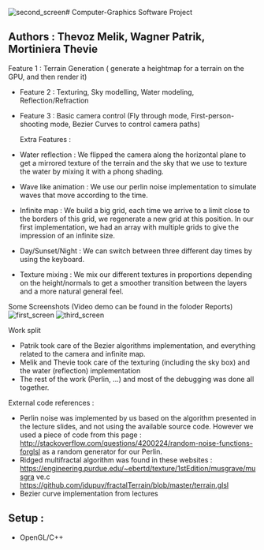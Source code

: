 ![second_screen](https://github.com/Mortiniera/world-generation-project/assets/17401882/59441b62-a7d8-4b84-a8ea-fd50ba9b281a)# Computer-Graphics Software Project

## Authors : Thevoz Melik, Wagner Patrik, Mortiniera Thevie

Feature 1 : Terrain Generation ( generate a heightmap for a terrain on the GPU, and then render it)

- Feature 2 : Texturing, Sky modelling, Water modeling, Reflection/Refraction

- Feature 3 : Basic camera control (Fly through mode, First-person-shooting mode, Bezier Curves to control camera paths)

  Extra Features :
- Water reflection : We flipped the camera along the horizontal plane to
get a mirrored texture of the terrain and the sky that we use to texture
the water by mixing it with a phong shading.
- Wave like animation : We use our perlin noise implementation to
simulate waves that move according to the time.
- Infinite map : We build a big grid, each time we arrive to a limit
close to the borders of this grid, we regenerate a new grid at this
position. In our first implementation, we had an array with multiple
grids to give the impression of an infinite size.
- Day/Sunset/Night : We can switch between three different day times by
using the keyboard.
- Texture mixing : We mix our different textures in proportions depending
on the height/normals to get a smoother transition between the layers and
a more natural general feel.

Some Screenshots (Video demo can be found in the foloder Reports)
![first_screen](https://github.com/Mortiniera/world-generation-project/assets/17401882/dc3a3777-9312-408c-92a3-b87a459162c4)
![third_screen](https://github.com/Mortiniera/world-generation-project/assets/17401882/cb180e73-0599-4ee3-bc46-a090fd7ba914)




Work split
- Patrik took care of the Bezier algorithms implementation, and
everything related to the camera and infinite map.
- Melik and Thevie took care of the texturing (including the sky box) and
the water (reflection) implementation
- The rest of the work (Perlin, ...) and most of the debugging was done
all together.


External code references :
- Perlin noise was implemented by us based on the algorithm presented in
the lecture slides, and not using the available source code. However we used a
piece of code from this page :
http://stackoverflow.com/questions/4200224/random-noise-functions-forglsl as a random generator for our Perlin.
- Ridged multifractal algorithm was found in these websites :
https://engineering.purdue.edu/~ebertd/texture/1stEdition/musgrave/musgra
ve.c
https://github.com/jdupuy/fractalTerrain/blob/master/terrain.glsl
- Bezier curve implementation from lectures


## Setup : 
  - OpenGL/C++
